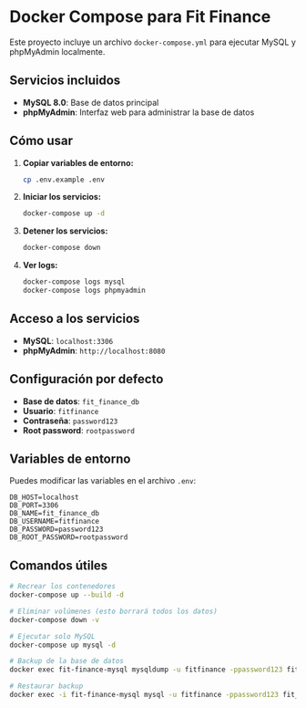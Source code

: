# Docker Compose para Fit Finance

Este proyecto incluye un archivo `docker-compose.yml` para ejecutar MySQL y phpMyAdmin localmente.

## Servicios incluidos

- **MySQL 8.0**: Base de datos principal
- **phpMyAdmin**: Interfaz web para administrar la base de datos

## Cómo usar

1. **Copiar variables de entorno:**

   ```bash
   cp .env.example .env
   ```

2. **Iniciar los servicios:**

   ```bash
   docker-compose up -d
   ```

3. **Detener los servicios:**

   ```bash
   docker-compose down
   ```

4. **Ver logs:**
   ```bash
   docker-compose logs mysql
   docker-compose logs phpmyadmin
   ```

## Acceso a los servicios

- **MySQL**: `localhost:3306`
- **phpMyAdmin**: `http://localhost:8080`

## Configuración por defecto

- **Base de datos**: `fit_finance_db`
- **Usuario**: `fitfinance`
- **Contraseña**: `password123`
- **Root password**: `rootpassword`

## Variables de entorno

Puedes modificar las variables en el archivo `.env`:

```env
DB_HOST=localhost
DB_PORT=3306
DB_NAME=fit_finance_db
DB_USERNAME=fitfinance
DB_PASSWORD=password123
DB_ROOT_PASSWORD=rootpassword
```

## Comandos útiles

```bash
# Recrear los contenedores
docker-compose up --build -d

# Eliminar volúmenes (esto borrará todos los datos)
docker-compose down -v

# Ejecutar solo MySQL
docker-compose up mysql -d

# Backup de la base de datos
docker exec fit-finance-mysql mysqldump -u fitfinance -ppassword123 fit_finance_db > backup.sql

# Restaurar backup
docker exec -i fit-finance-mysql mysql -u fitfinance -ppassword123 fit_finance_db < backup.sql
```
